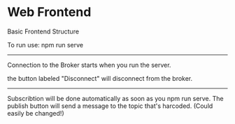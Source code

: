 # Web Frontend
Basic Frontend Structure

To run use: npm run serve

_______________________________


Connection to the Broker starts when you run the server. 

the button labeled "Disconnect" will disconnect from the broker.

________________________________

Subscribtion will be done automatically as soon as you npm run serve. The publish button will send a message to the topic that's harcoded. (Could easily be changed!)

